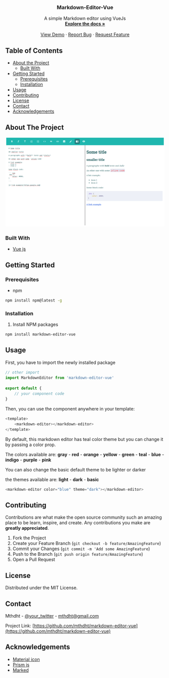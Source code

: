 <!--
*** Thanks for checking out this README Template. If you have a suggestion that would
*** make this better please fork the repo and create a pull request or simple open
*** an issue with the tag "enhancement".
*** Thanks again! Now go create something AMAZING! :D
-->



<!-- PROJECT LOGO -->
<br />
<p align="center"><h3 align="center">Markdown-Editor-Vue</h3>

  <p align="center">
    A simple Markdown editor using VueJs
    <br />
    <a href="https://github.com/othneildrew/Best-README-Template"><strong>Explore the docs »</strong></a>
    <br />
    <br />
    <a href="https://github.com/othneildrew/Best-README-Template">View Demo</a>
    ·
    <a href="https://github.com/othneildrew/Best-README-Template/issues">Report Bug</a>
    ·
    <a href="https://github.com/othneildrew/Best-README-Template/issues">Request Feature</a>
  </p>
</p>



<!-- TABLE OF CONTENTS -->
## Table of Contents

* [About the Project](#about-the-project)
  * [Built With](#built-with)
* [Getting Started](#getting-started)
  * [Prerequisites](#prerequisites)
  * [Installation](#installation)
* [Usage](#usage)
* [Contributing](#contributing)
* [License](#license)
* [Contact](#contact)
* [Acknowledgements](#acknowledgements)



<!-- ABOUT THE PROJECT -->
## About The Project

![Markdown Editor Screen Shot](src/editor.png)

### Built With
* [Vue js](https://vuejs.org/)



<!-- GETTING STARTED -->
## Getting Started


### Prerequisites

* npm
```sh
npm install npm@latest -g
```

### Installation

1. Install NPM packages
```sh
npm install markdown-editor-vue
```



<!-- USAGE EXAMPLES -->
## Usage

First, you have to import the newly installed package
``` javascript
// other import
import MarkdownEditor from 'markdown-editor-vue'

export default {
    // your component code
}
```

Then, you can use the component anywhere in your template:
```javascript
<template>
    <markdown-editor></markdown-editor>
</template>
```

By default, this markdown editor has teal color theme but you can change it by passing a color prop.

The colors available are: **gray** - **red** - **orange** - **yellow** - **green** - **teal** - **blue** - **indigo** - **purple** - **pink**

You can also change the basic default theme to be lighter or darker

the themes available are: **light** - **dark** - **basic**

```javascript
<markdown-editor color="blue" theme="dark"></markdown-editor>
```


<!-- CONTRIBUTING -->
## Contributing

Contributions are what make the open source community such an amazing place to be learn, inspire, and create. Any contributions you make are **greatly appreciated**.

1. Fork the Project
2. Create your Feature Branch (`git checkout -b feature/AmazingFeature`)
3. Commit your Changes (`git commit -m 'Add some AmazingFeature`)
4. Push to the Branch (`git push origin feature/AmazingFeature`)
5. Open a Pull Request



<!-- LICENSE -->
## License

Distributed under the MIT License. 

<!-- CONTACT -->
## Contact

Mthdht - [@your_twitter](https://twitter.com/mthdht) - mthdht@gmail.com

Project Link: [https://github.com/mthdht/markdown-editor-vue](https://github.com/mthdht/markdown-editor-vue)



<!-- ACKNOWLEDGEMENTS -->
## Acknowledgements
* [Material icon](https://material.io/tools/icons/?style=baseline)
* [Prism js](https://prismjs.com/#basic-usage)
* [Marked](https://marked.js.org/#/README.md#README.md)